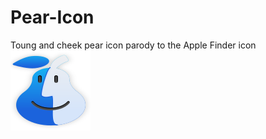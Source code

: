 # Pear-Icon
Toung and cheek pear icon parody to the Apple Finder icon
![alt text](https://github.com/GSSparks/Pear-Icon/blob/main/file-manager-pear.svg?raw=true)
